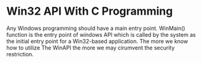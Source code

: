 # Win32 API With C Programming
Any Windows programming should have a main entry point. WinMain() function is the entry point of windows API which is called by the system as the initial entry point for a Win32-based application. The more we know how to utilize The WinAPI the more we may cirumvent the security restriction.
